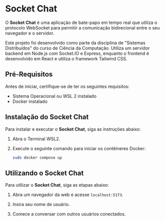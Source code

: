 # Socket Chat

O **Socket Chat** é uma aplicação de bate-papo em tempo real que utiliza o protocolo WebSocket para permitir a comunicação bidirecional entre o seu navegador e o servidor.

Este projeto foi desenvolvido como parte da disciplina de "Sistemas Distribuídos" do curso de Ciência da Computação. Utiliza um servidor backend em Node.js com Socket.IO e Express, enquanto o frontend é desenvolvido em React e utiliza o framework Tailwind CSS.

## Pré-Requisitos

Antes de iniciar, certifique-se de ter os seguintes requisitos:

- Sistema Operacional ou WSL 2 instalado
- Docker instalado

## Instalação do Socket Chat

Para instalar e executar o **Socket Chat**, siga as instruções abaixo:

1. Abra o Terminal WSL2.

2. Execute o seguinte comando para iniciar os contêineres Docker:

   ```bash
   sudo docker compose up
   ```

## Utilizando o Socket Chat

Para utilizar o **Socket Chat**, siga as etapas abaixo:

1. Abra um navegador da web e acesse `localhost:5173`.

2. Insira seu nome de usuário.

3. Comece a conversar com outros usuários conectados.
